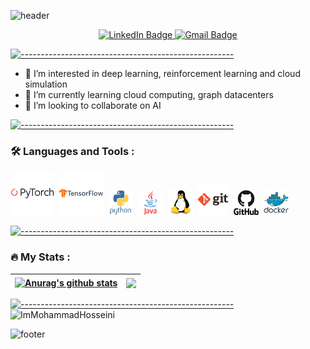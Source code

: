 ![header](https://capsule-render.vercel.app/api?type=waving&color=999999&height=150&section=header&text=Hi!%20Im%20Mohammad%20Hosseini&fontSize=30&animation=fadeIn&fontAlignY=15&desc=A%20Machine%20Learning%20Engineer!&descAlignY=51&descAlign=62)

<p align='center'>
  <a href="https://ge.linkedin.com/in/mohammad-hosseini-93b661b2?trk=people-guest_people_search-card">
    <img src="https://img.shields.io/badge/LinkedIn-blue?style=for-the-badge&logo=linkedin&logoColor=white" alt="LinkedIn Badge">
  </a>
  <a href="mailto:sayedmh50@gmail.com">
    <img src="https://img.shields.io/badge/-sayedmh50@gmail.com%20-c14438?style=for-the-badge&logo=gmail&logoColor=white" alt="Gmail Badge">
  </a>
</p>


[![-----------------------------------------------------]( 
https://raw.githubusercontent.com/andreasbm/readme/master/assets/lines/aqua.png)](https://github.com/ImMohammadHosseini?tab=repositories)

- 👀 I’m interested in deep learning, reinforcement learning
 and cloud simulation
- 🌱 I’m currently learning cloud computing, graph datacenters 
- 💞️ I’m looking to collaborate on AI

[![-----------------------------------------------------]( 
https://raw.githubusercontent.com/andreasbm/readme/master/assets/lines/aqua.png)](https://github.com/ImMohammadHosseini?tab=repositories)


### :hammer_and_wrench: Languages and Tools :
<p>
<img src="https://github.com/devicons/devicon/blob/master/icons/pytorch/pytorch-original-wordmark.svg" title="Pytorch" alt="Pytorch" width="70" height="70"/>&nbsp;
<img src="https://github.com/devicons/devicon/blob/master/icons/tensorflow/tensorflow-original-wordmark.svg" title="Tensorflow" alt="Tensorflow" width="70" height="70"/>&nbsp;
<img src="https://github.com/devicons/devicon/blob/master/icons/python/python-original-wordmark.svg" title="Python" alt="Python" width="40" height="40"/>&nbsp;
<img src="https://github.com/devicons/devicon/blob/master/icons/java/java-original-wordmark.svg" title="Java" alt="Java" width="40" height="40"/>&nbsp;
<img src="https://github.com/devicons/devicon/blob/master/icons/linux/linux-original.svg" title="Linux" alt="Linux" width="40" height="40"/>&nbsp;
<img src="https://github.com/devicons/devicon/blob/master/icons/git/git-original-wordmark.svg" title="Git" **alt="Git" width="50" height="50"/>&nbsp;
<img src="https://github.com/devicons/devicon/blob/master/icons/github/github-original-wordmark.svg" title="Github" **alt="Github" width="40" height="40"/>&nbsp;
<img src="https://github.com/devicons/devicon/blob/master/icons/docker/docker-original-wordmark.svg" title="Docker" **alt="Docker" width="40" height="40"/>&nbsp;
</p>

[![-----------------------------------------------------]( 
https://raw.githubusercontent.com/andreasbm/readme/master/assets/lines/aqua.png)](https://github.com/ImMohammadHosseini?tab=repositories)


### :fire: My Stats :
| <a href="https://github.com/anuraghazra/github-readme-stats"><img align="center" src="https://github-readme-stats.vercel.app/api?username=ImMohammadHosseini&show_icons=true&include_all_commits=true&theme=merko&hide_border=true" alt="Anurag's github stats" /></a> | <a href="https://github.com/anuraghazra/github-readme-stats"><img align="center" src="https://github-readme-stats.vercel.app/api/top-langs/?username=ImMohammadHosseini&layout=compact&theme=merko&hide_border=true" /></a> |
| ------------- | ------------- |


[![-----------------------------------------------------]( 
https://raw.githubusercontent.com/andreasbm/readme/master/assets/lines/aqua.png)](https://github.com/ImMohammadHosseini?tab=repositories)
<img src="https://github-profile-trophy.vercel.app/?username=ImMohammadHosseini&column=8&margin-w=15&margin-h=15" alt="ImMohammadHosseini">


![footer](https://capsule-render.vercel.app/api?type=waving&color=999999&height=80&section=footer&&&animation=fadeIn&fontAlignY=15&&descAlignY=51&descAlign=62)
